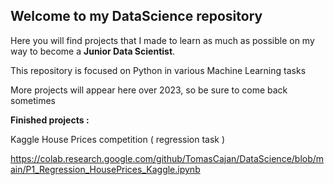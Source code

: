 ## Welcome to my DataScience repository

Here you will find projects that I made to learn as much as possible on my way to become a **Junior Data Scientist**.

This repository is focused on Python in various Machine Learning tasks

More projects will appear here over 2023, so be sure to come back sometimes

**Finished projects :**

Kaggle House Prices competition ( regression task )

https://colab.research.google.com/github/TomasCajan/DataScience/blob/main/P1_Regression_HousePrices_Kaggle.ipynb
